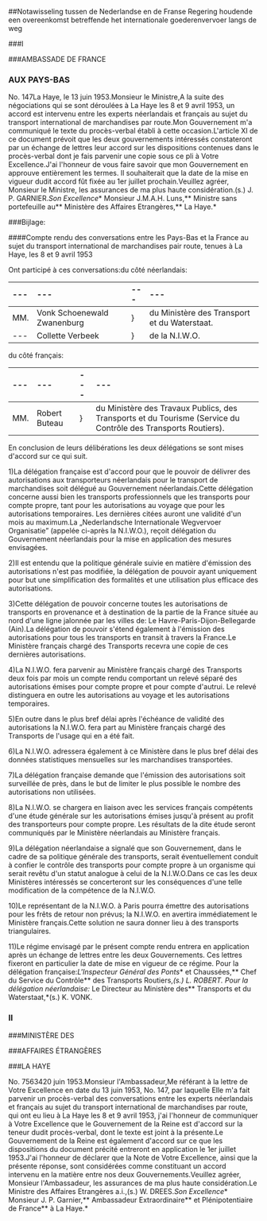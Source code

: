 <meta http-equiv='Content-Type' content='text/html; charset=utf-8' />

##Notawisseling tussen de Nederlandse en de Franse Regering houdende een overeenkomst betreffende het internationale goederenvervoer langs de weg

###I 

###AMBASSADE DE FRANCE

### AUX PAYS-BAS

No. 147La Haye, le 13 juin 1953.Monsieur le Ministre,A la suite des négociations qui se sont déroulées à La Haye les 8 et 9 avril 1953, un accord est intervenu entre les experts néerlandais et français au sujet du transport international de marchandises par route.Mon Gouvernement m'a communiqué le texte du procès-verbal établi à cette occasion.L'article XI de ce document prévoit que les deux gouvernements intéressés constateront par un échange de lettres leur accord sur les dispositions contenues dans le procès-verbal dont je fais parvenir une copie sous ce pli à Votre Excellence.J'ai l'honneur de vous faire savoir que mon Gouvernement en approuve entièrement les termes. Il souhaiterait que la date de la mise en vigueur dudit accord fût fixée au 1er juillet prochain.Veuillez agréer, Monsieur le Ministre, les assurances de ma plus haute considération.(s.) J. P. GARNIER.*Son Excellence** Monsieur J.M.A.H. Luns,** Ministre sans portefeuille au** Ministère des Affaires Etrangères,** La Haye.*

###Bijlage: 

####Compte rendu des conversations entre les Pays-Bas et la France au sujet du transport international de marchandises pair route, tenues à La Haye, les 8 et 9 avril 1953

Ont participé à ces conversations:du côté néerlandais:

| --- | --- | --- | --- |
|:---|:---|:---|:---|
|MM. | Vonk Schoenewald Zwanenburg | } | du Ministère des Transport et du Waterstaat. |
| --- |Collette Verbeek |} | de la N.I.W.O. |

du côté français:

| --- | --- | --- | --- |
|:---|:---|:---|:---|
|MM. | Robert Buteau |} | du Ministère des Travaux Publics, des Transports et du Tourisme (Service du Contrôle des Transports Routiers). |

En conclusion de leurs délibérations les deux délégations se sont mises d'accord sur ce qui suit.

1)La délégation française est d'accord pour que le pouvoir de délivrer des autorisations aux transporteurs néerlandais pour le transport de marchandises soit délégué au Gouvernement néerlandais.Cette délégation concerne aussi bien les transports professionnels que les transports pour compte propre, tant pour les autorisations au voyage que pour les autorisations temporaires. Les dernières citées auront une validité d'un mois au maximum.La „Nederlandsche Internationale Wegvervoer Organisatie” (appelée ci-après la N.I.W.O.), reçoit délégation du Gouvernement néerlandais pour la mise en application des mesures envisagées.

2)Il est entendu que la politique générale suivie en matière d'émission des autorisations n'est pas modifiée, la délégation de pouvoir ayant uniquement pour but une simplification des formalités et une utilisation plus efficace des autorisations.

3)Cette délégation de pouvoir concerne toutes les autorisations de transports en provenance et à destination de la partie de la France située au nord d'une ligne jalonnée par les villes de: Le Havre-Paris-Dijon-Bellegarde (Ain).La délégation de pouvoir s'étend également à l'émission des autorisations pour tous les transports en transit à travers la France.Le Ministère français chargé des Transports recevra une copie de ces dernières autorisations.

4)La N.I.W.O. fera parvenir au Ministère français chargé des Transports deux fois par mois un compte rendu comportant un relevé séparé des autorisations émises pour compte propre et pour compte d'autrui. Le relevé distinguera en outre les autorisations au voyage et les autorisations temporaires.

5)En outre dans le plus bref délai après l'échéance de validité des autorisations la N.I.W.O. fera part au Ministère français chargé des Transports de l'usage qui en a été fait.

6)La N.I.W.O. adressera également à ce Ministère dans le plus bref délai des données statistiques mensuelles sur les marchandises transportées.

7)La délégation française demande que l'émission des autorisations soit surveillée de près, dans le but de limiter le plus possible le nombre des autorisations non utilisées.

8)La N.I.W.O. se chargera en liaison avec les services français compétents d'une étude générale sur les autorisations émises jusqu'à présent au profit des transporteurs pour compte propre. Les résultats de la dite étude seront communiqués par le Ministère néerlandais au Ministère français.

9)La délégation néerlandaise a signalé que son Gouvernement, dans le cadre de sa politique générale des transports, serait éventuellement conduit à confier le contrôle des transports pour compte propre à un organisme qui serait revêtu d'un statut analogue à celui de la N.I.W.O.Dans ce cas les deux Ministères intéressés se concerteront sur les conséquences d'une telle modification de la compétence de la N.I.W.O.

10)Le représentant de la N.I.W.O. à Paris pourra émettre des autorisations pour les frêts de retour non prévus; la N.I.W.O. en avertira immédiatement le Ministère français.Cette solution ne saura donner lieu à des transports triangulaires.

11)Le régime envisagé par le présent compte rendu entrera en application après un échange de lettres entre les deux Gouvernements. Ces lettres fixeront en particulier la date de mise en vigueur de ce régime.
Pour la délégation française:*L'Inspecteur Général des Ponts** et Chaussées,** Chef du Service du Contrôle** des Transports Routiers,*(s.) L. ROBERT. Pour la délégation néerlandaise:* Le Directeur au Ministère des** Transports et du Waterstaat,*(s.) K. VONK.

### II 

###MINISTÈRE DES

###AFFAIRES ÉTRANGÈRES

###LA HAYE

No. 7563420 juin 1953.Monsieur l'Ambassadeur,Me référant à la lettre de Votre Excellence en date du 13 juin 1953, No. 147, par laquelle Elle m'a fait parvenir un procès-verbal des conversations entre les experts néerlandais et français au sujet du transport international de marchandises par route, qui ont eu lieu à La Haye les 8 et 9 avril 1953, j'ai l'honneur de communiquer à Votre Excellence que le Gouvernement de la Reine est d'accord sur la teneur dudit procès-verbal, dont le texte est joint à la présente.Le Gouvernement de la Reine est également d'accord sur ce que les dispositions du document précité entreront en application le 1er juillet 1953.J'ai l'honneur de déclarer que la Note de Votre Excellence, ainsi que la présente réponse, sont considérées comme constituant un accord intervenu en la matière entre nos deux Gouvernements.Veuillez agréer, Monsieur l'Ambassadeur, les assurances de ma plus haute considération.Le Ministre des Affaires Etrangères a.i.,(s.) W. DREES.*Son Excellence** Monsieur J. P. Garnier,** Ambassadeur Extraordinaire** et Plénipotentiaire de France** à La Haye.*
